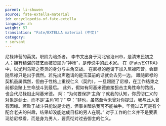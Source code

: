 ```yaml
---
parent: li-shuwen
source: fate-extella-material
id: encyclopedia-of-fate-extella
language: zh
weight: 57
translation: "Fate/EXTELLA material (中文)"
category:
- servant
---
```


尼禄阵营的英灵。职阶为暗杀者。
李书文出身于河北省沧州市，是清末民初之人；拥有精湛的技艺而被赞颂为“神枪”，是传说中的武术家。
在《Fate/EXTRA》中，以尤利乌斯之英灵的身分与主角交战。
在尼禄的邀请下加入尼禄阵营。会跟随尼禄只是出于偶然。若先出声邀请的是玉藻前的话就会去另一边。
跟随尼禄的契机虽属偶然，但由于性格上重视仁义（契约），一旦跟随了尼禄，在工作结束之前都会赌上生命战斗到最后。
此外，假如有阿基米德直接狙击主角性命的路线，也会代尼禄阻止阿基米德。
阿：“为何要保护‘主角’？就我的认知，你贯彻仁义的对象是剑士，而不是‘主角’吧？”
李：“非也，虽然至今未曾对你提过，我与此人曾有因缘。若败于战斗只能说是命运，但事关暗杀我可不能袖手。毕竟过去可是有个配合老夫的兴趣，结果却没能达成目标的男人在啊。”
对于工作的仁义并不是要表现给尼禄看，而是身为男人，要贯彻对过去御主的仁义。
